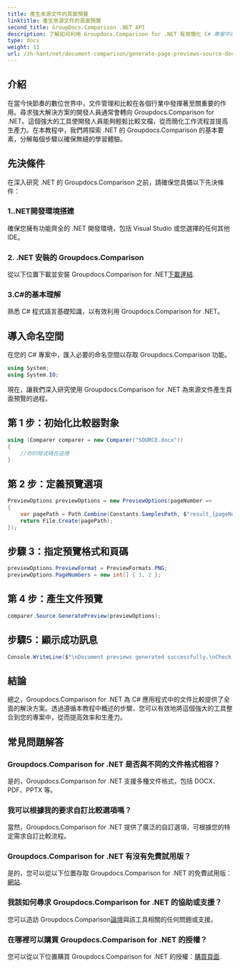```yaml
---
title: 產生來源文件的頁面預覽
linktitle: 產生來源文件的頁面預覽
second_title: GroupDocs.Comparison .NET API
description: 了解如何利用 Groupdocs.Comparison for .NET 有效簡化 C# 專案中的文件比較流程。
type: docs
weight: 11
url: /zh-hant/net/document-comparison/generate-page-previews-source-document/
---
```

## 介紹
在當今快節奏的數位世界中，文件管理和比較在各個行業中發揮著至關重要的作用。尋求強大解決方案的開發人員通常會轉向 Groupdocs.Comparison for .NET。這個強大的工具使開發人員能夠輕鬆比較文檔，從而簡化工作流程並提高生產力。在本教程中，我們將探索 .NET 的 Groupdocs.Comparison 的基本要素，分解每個步驟以確保無縫的學習體驗。
## 先決條件
在深入研究 .NET 的 Groupdocs.Comparison 之前，請確保您具備以下先決條件：
### 1..NET開發環境搭建
確保您擁有功能齊全的 .NET 開發環境，包括 Visual Studio 或您選擇的任何其他 IDE。
### 2. .NET 安裝的 Groupdocs.Comparison
從以下位置下載並安裝 Groupdocs.Comparison for .NET[下載連結](https://releases.groupdocs.com/comparison/net/).
### 3.C#的基本理解
熟悉 C# 程式語言基礎知識，以有效利用 Groupdocs.Comparison for .NET。

## 導入命名空間
在您的 C# 專案中，匯入必要的命名空間以存取 Groupdocs.Comparison 功能。

```csharp
using System;
using System.IO;
```

現在，讓我們深入研究使用 Groupdocs.Comparison for .NET 為來源文件產生頁面預覽的過程。
## 第 1 步：初始化比較器對象
```csharp
using (Comparer comparer = new Comparer("SOURCE.docx"))
{
    //你的程式碼在這裡
}
```
## 第 2 步：定義預覽選項
```csharp
PreviewOptions previewOptions = new PreviewOptions(pageNumber =>
{
    var pagePath = Path.Combine(Constants.SamplesPath, $"result_{pageNumber}.png");
    return File.Create(pagePath);
});
```
## 步驟 3：指定預覽格式和頁碼
```csharp
previewOptions.PreviewFormat = PreviewFormats.PNG;
previewOptions.PageNumbers = new int[] { 1, 2 };
```
## 第 4 步：產生文件預覽
```csharp
comparer.Source.GeneratePreview(previewOptions);
```
## 步驟5：顯示成功訊息
```csharp
Console.WriteLine($"\nDocument previews generated successfully.\nCheck output in {Directory.GetCurrentDirectory()}.");
```

## 結論
總之，Groupdocs.Comparison for .NET 為 C# 應用程式中的文件比較提供了全面的解決方案。透過遵循本教程中概述的步驟，您可以有效地將這個強大的工具整合到您的專案中，從而提高效率和生產力。
## 常見問題解答
### Groupdocs.Comparison for .NET 是否與不同的文件格式相容？
是的，Groupdocs.Comparison for .NET 支援多種文件格式，包括 DOCX、PDF、PPTX 等。
### 我可以根據我的要求自訂比較選項嗎？
當然，Groupdocs.Comparison for .NET 提供了廣泛的自訂選項，可根據您的特定需求自訂比較流程。
### Groupdocs.Comparison for .NET 有沒有免費試用版？
是的，您可以從以下位置存取 Groupdocs.Comparison for .NET 的免費試用版：[網站](https://releases.groupdocs.com/).
### 我該如何尋求 Groupdocs.Comparison for .NET 的協助或支援？
您可以造訪 Groupdocs.Comparison[論壇](https://forum.groupdocs.com/c/comparison/12)與該工具相關的任何問題或支援。
### 在哪裡可以購買 Groupdocs.Comparison for .NET 的授權？
您可以從以下位置購買 Groupdocs.Comparison for .NET 的授權：[購買頁面](https://purchase.groupdocs.com/buy).